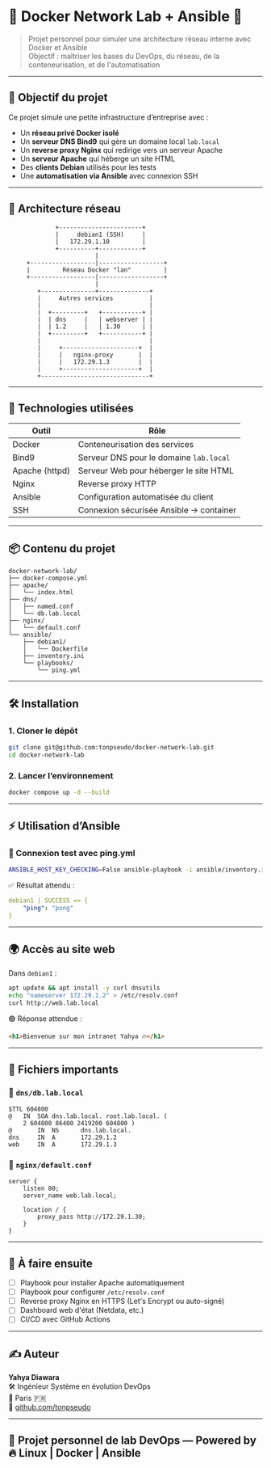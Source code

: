 # 🧱 Docker Network Lab + Ansible 🧠

> Projet personnel pour simuler une architecture réseau interne avec Docker et Ansible  
> Objectif : maîtriser les bases du DevOps, du réseau, de la conteneurisation, et de l'automatisation

---

## 🚀 Objectif du projet

Ce projet simule une petite infrastructure d’entreprise avec :

- Un **réseau privé Docker isolé**
- Un **serveur DNS Bind9** qui gère un domaine local `lab.local`
- Un **reverse proxy Nginx** qui redirige vers un serveur Apache
- Un **serveur Apache** qui héberge un site HTML
- Des **clients Debian** utilisés pour les tests
- Une **automatisation via Ansible** avec connexion SSH

---

## 🧱 Architecture réseau

```
             +-----------------------+
             |     debian1 (SSH)     |
             |   172.29.1.10         |
             +----------+------------+
                        |
     +------------------|------------------+
     |         Réseau Docker "lan"         |
     +------------------|------------------+
                        |
        +---------------+--------------+
        |     Autres services          |
        |                              |
        |  +---------+   +-----------+ |
        |  | dns     |   | webserver | |
        |  | 1.2     |   | 1.30      | |
        |  +---------+   +-----------+ |
        |                              |
        |     +---------------------+  |
        |     |   nginx-proxy       |  |
        |     |   172.29.1.3        |  |
        |     +---------------------+  |
        +------------------------------+
```

---

## 🧰 Technologies utilisées

| Outil         | Rôle                                       |
|---------------|--------------------------------------------|
| Docker        | Conteneurisation des services              |
| Bind9         | Serveur DNS pour le domaine `lab.local`    |
| Apache (httpd)| Serveur Web pour héberger le site HTML     |
| Nginx         | Reverse proxy HTTP                         |
| Ansible       | Configuration automatisée du client        |
| SSH           | Connexion sécurisée Ansible → container    |

---

## 📦 Contenu du projet

```
docker-network-lab/
├── docker-compose.yml
├── apache/
│   └── index.html
├── dns/
│   ├── named.conf
│   └── db.lab.local
├── nginx/
│   └── default.conf
└── ansible/
    ├── debian1/
    │   └── Dockerfile
    ├── inventory.ini
    └── playbooks/
        └── ping.yml
```

---

## 🛠 Installation

### 1. Cloner le dépôt
```bash
git clone git@github.com:tonpseudo/docker-network-lab.git
cd docker-network-lab
```

### 2. Lancer l’environnement
```bash
docker compose up -d --build
```

---

## ⚡ Utilisation d’Ansible

### 🔹 Connexion test avec ping.yml

```bash
ANSIBLE_HOST_KEY_CHECKING=False ansible-playbook -i ansible/inventory.ini ansible/playbooks/ping.yml
```

✅ Résultat attendu :
```yaml
debian1 | SUCCESS => {
    "ping": "pong"
}
```

---

## 🌍 Accès au site web

Dans `debian1` :
```bash
apt update && apt install -y curl dnsutils
echo "nameserver 172.29.1.2" > /etc/resolv.conf
curl http://web.lab.local
```

🟢 Réponse attendue :
```html
<h1>Bienvenue sur mon intranet Yahya 🔥</h1>
```

---

## 📜 Fichiers importants

### 🔧 `dns/db.lab.local`
```dns
$TTL 604800
@   IN  SOA dns.lab.local. root.lab.local. (
    2 604800 86400 2419200 604800 )
@       IN  NS      dns.lab.local.
dns     IN  A       172.29.1.2
web     IN  A       172.29.1.3
```

### 🔧 `nginx/default.conf`
```nginx
server {
    listen 80;
    server_name web.lab.local;

    location / {
        proxy_pass http://172.29.1.30;
    }
}
```

---

## 🧠 À faire ensuite

- [ ] Playbook pour installer Apache automatiquement
- [ ] Playbook pour configurer `/etc/resolv.conf`
- [ ] Reverse proxy Nginx en HTTPS (Let's Encrypt ou auto-signé)
- [ ] Dashboard web d'état (Netdata, etc.)
- [ ] CI/CD avec GitHub Actions

---

## ✍️ Auteur

**Yahya Diawara**  
🛠 Ingénieur Système en évolution DevOps  
📍 Paris 🇫🇷  
🐙 [github.com/tonpseudo](https://github.com/tonpseudo)

---

## 🧪 Projet personnel de lab DevOps — Powered by 🔥 Linux | Docker | Ansible

